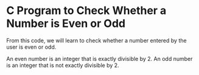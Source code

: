 # C Program to Check Whether a Number is Even or Odd
From this code, we will learn to check whether a number entered by the user is even or odd.

An even number is an integer that is exactly divisible by 2.
An odd number is an integer that is not exactly divisible by 2.

